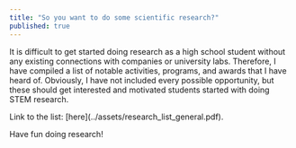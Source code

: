 ```yaml
---
title: "So you want to do some scientific research?"
published: true
---
```


It is difficult to get started doing research as a high school student without any existing connections with companies or university labs. Therefore, I have compiled a list of notable activities, programs, and awards that I have heard of. Obviously, I have not included every possible opportunity, but these should get interested and motivated students started with doing STEM research.

<object style = "margin: auto" data = "../assets/research_list_general.pdf" type = "application/pdf" width = "100%" height = "750px">
Link to the list: [here](../assets/research_list_general.pdf).
</object>

Have fun doing research!